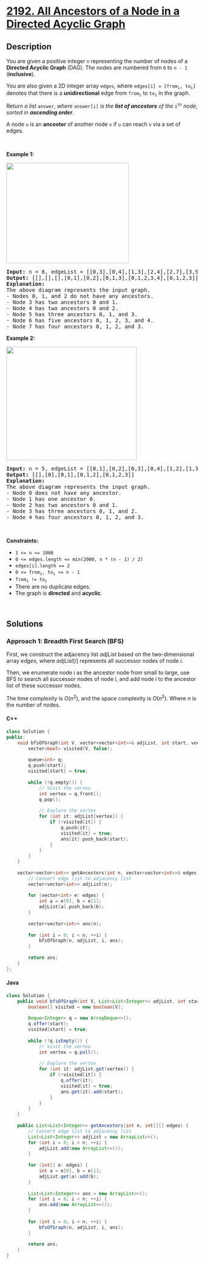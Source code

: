 # [2192. All Ancestors of a Node in a Directed Acyclic Graph](https://leetcode.com/problems/all-ancestors-of-a-node-in-a-directed-acyclic-graph)

## Description

<p>You are given a positive integer <code>n</code> representing the number of nodes of a <strong>Directed Acyclic Graph</strong> (DAG). The nodes are numbered from <code>0</code> to <code>n - 1</code> (<strong>inclusive</strong>).</p>

<p>You are also given a 2D integer array <code>edges</code>, where <code>edges[i] = [from<sub>i</sub>, to<sub>i</sub>]</code> denotes that there is a <strong>unidirectional</strong> edge from <code>from<sub>i</sub></code> to <code>to<sub>i</sub></code> in the graph.</p>

<p>Return <em>a list</em> <code>answer</code><em>, where </em><code>answer[i]</code><em> is the <strong>list of ancestors</strong> of the</em> <code>i<sup>th</sup></code> <em>node, sorted in <strong>ascending order</strong></em>.</p>

<p>A node <code>u</code> is an <strong>ancestor</strong> of another node <code>v</code> if <code>u</code> can reach <code>v</code> via a set of edges.</p>
<p>&nbsp;</p>

<p><strong class="example">Example 1:</strong></p>
<img alt="" src="https://fastly.jsdelivr.net/gh/doocs/leetcode@main/solution/2100-2199/2192.All%20Ancestors%20of%20a%20Node%20in%20a%20Directed%20Acyclic%20Graph/images/e1.png" style="width: 322px; height: 265px;" />
<pre>
<strong>Input:</strong> n = 8, edgeList = [[0,3],[0,4],[1,3],[2,4],[2,7],[3,5],[3,6],[3,7],[4,6]]
<strong>Output:</strong> [[],[],[],[0,1],[0,2],[0,1,3],[0,1,2,3,4],[0,1,2,3]]
<strong>Explanation:</strong>
The above diagram represents the input graph.
- Nodes 0, 1, and 2 do not have any ancestors.
- Node 3 has two ancestors 0 and 1.
- Node 4 has two ancestors 0 and 2.
- Node 5 has three ancestors 0, 1, and 3.
- Node 6 has five ancestors 0, 1, 2, 3, and 4.
- Node 7 has four ancestors 0, 1, 2, and 3.
</pre>

<p><strong class="example">Example 2:</strong></p>
<img alt="" src="https://fastly.jsdelivr.net/gh/doocs/leetcode@main/solution/2100-2199/2192.All%20Ancestors%20of%20a%20Node%20in%20a%20Directed%20Acyclic%20Graph/images/e2.png" style="width: 343px; height: 299px;" />
<pre>
<strong>Input:</strong> n = 5, edgeList = [[0,1],[0,2],[0,3],[0,4],[1,2],[1,3],[1,4],[2,3],[2,4],[3,4]]
<strong>Output:</strong> [[],[0],[0,1],[0,1,2],[0,1,2,3]]
<strong>Explanation:</strong>
The above diagram represents the input graph.
- Node 0 does not have any ancestor.
- Node 1 has one ancestor 0.
- Node 2 has two ancestors 0 and 1.
- Node 3 has three ancestors 0, 1, and 2.
- Node 4 has four ancestors 0, 1, 2, and 3.
</pre>
<p>&nbsp;</p>

<p><strong>Constraints:</strong></p>
<ul>
    <li><code>1 &lt;= n &lt;= 1000</code></li>
    <li><code>0 &lt;= edges.length &lt;= min(2000, n * (n - 1) / 2)</code></li>
    <li><code>edges[i].length == 2</code></li>
    <li><code>0 &lt;= from<sub>i</sub>, to<sub>i</sub> &lt;= n - 1</code></li>
    <li><code>from<sub>i</sub> != to<sub>i</sub></code></li>
    <li>There are no duplicate edges.</li>
    <li>The graph is <strong>directed</strong> and <strong>acyclic</strong>.</li>
</ul>
<p>&nbsp;</p>

## Solutions

### **Approach 1: Breadth First Search (BFS)**

First, we construct the adjacency list $adjList$ based on the two-dimensional array $edges$, where $adjList[i]$ represents all successor nodes of node $i$.

Then, we enumerate node $i$ as the ancestor node from small to large, use BFS to search all successor nodes of node $i$, and add node $i$ to the ancestor list of these successor nodes.

The time complexity is $O(n^2)$, and the space complexity is $O(n^2)$. Where $n$ is the number of nodes.

<!-- tabs:start -->

#### C++

```cpp
class Solution {
public:
    void bfsOfGraph(int V, vector<vector<int>>& adjList, int start, vector<vector<int>>& ans) {
        vector<bool> visited(V, false);
        
        queue<int> q;
        q.push(start);
        visited[start] = true;
        
        while (!q.empty()) {
            // Visit the vertex
            int vertex = q.front();
            q.pop();
            
            // Explore the vertex
            for (int it: adjList[vertex]) {
                if (!visited[it]) {
                    q.push(it);
                    visited[it] = true;
                    ans[it].push_back(start);
                }
            }
        }
    }
    
    vector<vector<int>> getAncestors(int n, vector<vector<int>>& edges) {
        // Convert edge list to adjacency list
        vector<vector<int>> adjList(n);
        
        for (vector<int> e: edges) {
            int a = e[0], b = e[1];
            adjList[a].push_back(b);
        }
        
        vector<vector<int>> ans(n);
        
        for (int i = 0; i < n; ++i) {
            bfsOfGraph(n, adjList, i, ans);
        }
        
        return ans;
    }
};
```

#### Java

```java
class Solution {
    public void bfsOfGraph(int V, List<List<Integer>> adjList, int start, List<List<Integer>> ans) {
        boolean[] visited = new boolean[V];
        
        Deque<Integer> q = new ArrayDeque<>();
        q.offer(start);
        visited[start] = true;
        
        while (!q.isEmpty()) {
            // Visit the vertex
            int vertex = q.poll();
            
            // Explore the vertex
            for (int it: adjList.get(vertex)) {
                if (!visited[it]) {
                    q.offer(it);
                    visited[it] = true;
                    ans.get(it).add(start);
                }
            }
        }
    }
    
    public List<List<Integer>> getAncestors(int n, int[][] edges) {
        // Convert edge list to adjacency list
        List<List<Integer>> adjList = new ArrayList<>();
        for (int i = 0; i < n; ++i) {
            adjList.add(new ArrayList<>());
        }
        
        for (int[] e: edges) {
            int a = e[0], b = e[1];
            adjList.get(a).add(b);
        }
        
        List<List<Integer>> ans = new ArrayList<>();
        for (int i = 0; i < n; ++i) {
            ans.add(new ArrayList<>());
        }
        
        for (int i = 0; i < n; ++i) {
            bfsOfGraph(n, adjList, i, ans);
        }
        
        return ans;
    }
}
```

<!-- tabs:end -->